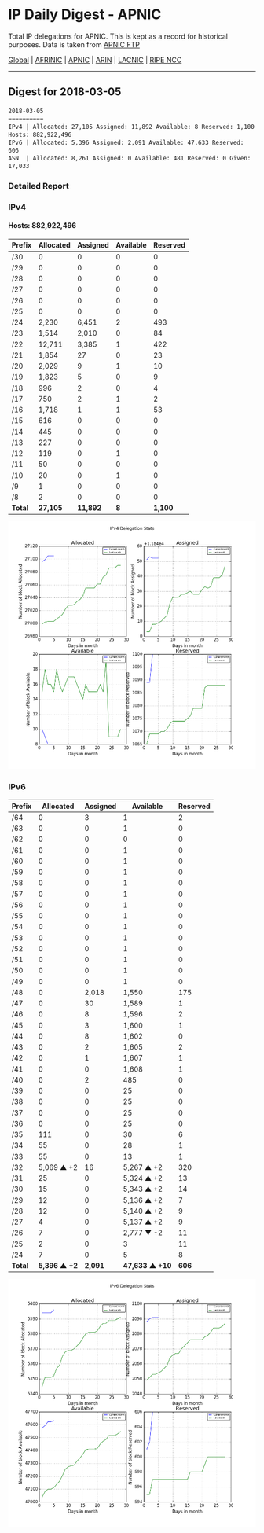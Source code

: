 # IP Daily Digest - APNIC

Total IP delegations for APNIC. This is kept as a record for historical purposes. Data is taken from [APNIC FTP](https://ftp.apnic.net/)

[Global](https://github.com/csmets/IP-Daily-Digest) | [AFRINIC](https://github.com/csmets/IP-Daily-Digest/tree/master/archives/AFRINIC) | [APNIC](https://github.com/csmets/IP-Daily-Digest/tree/master/archives/APNIC) | [ARIN](https://github.com/csmets/IP-Daily-Digest/tree/master/archives/ARIN) | [LACNIC](https://github.com/csmets/IP-Daily-Digest/tree/master/archives/LACNIC) | [RIPE NCC](https://github.com/csmets/IP-Daily-Digest/tree/master/archives/RIPE_NCC)

---

## Digest for 2018-03-05
```
2018-03-05
==========
IPv4 | Allocated: 27,105 Assigned: 11,892 Available: 8 Reserved: 1,100 Hosts: 882,922,496
IPv6 | Allocated: 5,396 Assigned: 2,091 Available: 47,633 Reserved: 606
ASN  | Allocated: 8,261 Assigned: 0 Available: 481 Reserved: 0 Given: 17,033
```

### Detailed Report

### IPv4

#### Hosts: **882,922,496**

| Prefix | Allocated | Assigned | Available | Reserved |
| ----- | ----- | ----- | ----- | ----- |
| /30 | 0 | 0 | 0 | 0 |
| /29 | 0 | 0 | 0 | 0 |
| /28 | 0 | 0 | 0 | 0 |
| /27 | 0 | 0 | 0 | 0 |
| /26 | 0 | 0 | 0 | 0 |
| /25 | 0 | 0 | 0 | 0 |
| /24 | 2,230 | 6,451 | 2 | 493 |
| /23 | 1,514 | 2,010 | 0 | 84 |
| /22 | 12,711 | 3,385 | 1 | 422 |
| /21 | 1,854 | 27 | 0 | 23 |
| /20 | 2,029 | 9 | 1 | 10 |
| /19 | 1,823 | 5 | 0 | 9 |
| /18 | 996 | 2 | 0 | 4 |
| /17 | 750 | 2 | 1 | 2 |
| /16 | 1,718 | 1 | 1 | 53 |
| /15 | 616 | 0 | 0 | 0 |
| /14 | 445 | 0 | 0 | 0 |
| /13 | 227 | 0 | 0 | 0 |
| /12 | 119 | 0 | 1 | 0 |
| /11 | 50 | 0 | 0 | 0 |
| /10 | 20 | 0 | 1 | 0 |
| /9 | 1 | 0 | 0 | 0 |
| /8 | 2 | 0 | 0 | 0 |
| **Total** | **27,105** | **11,892** | **8** | **1,100** |

![ipv4-stats](ipv4-figure.png)

### IPv6

| Prefix | Allocated | Assigned | Available | Reserved |
| ----- | ----- | ----- | ----- | ----- |
| /64 | 0 | 3 | 1 | 2 |
| /63 | 0 | 0 | 1 | 0 |
| /62 | 0 | 0 | 0 | 0 |
| /61 | 0 | 0 | 1 | 0 |
| /60 | 0 | 0 | 1 | 0 |
| /59 | 0 | 0 | 1 | 0 |
| /58 | 0 | 0 | 1 | 0 |
| /57 | 0 | 0 | 1 | 0 |
| /56 | 0 | 0 | 1 | 0 |
| /55 | 0 | 0 | 1 | 0 |
| /54 | 0 | 0 | 1 | 0 |
| /53 | 0 | 0 | 1 | 0 |
| /52 | 0 | 0 | 1 | 0 |
| /51 | 0 | 0 | 1 | 0 |
| /50 | 0 | 0 | 1 | 0 |
| /49 | 0 | 0 | 1 | 0 |
| /48 | 0 | 2,018 | 1,550 | 175 |
| /47 | 0 | 30 | 1,589 | 1 |
| /46 | 0 | 8 | 1,596 | 2 |
| /45 | 0 | 3 | 1,600 | 1 |
| /44 | 0 | 8 | 1,602 | 0 |
| /43 | 0 | 2 | 1,605 | 2 |
| /42 | 0 | 1 | 1,607 | 1 |
| /41 | 0 | 0 | 1,608 | 1 |
| /40 | 0 | 2 | 485 | 0 |
| /39 | 0 | 0 | 25 | 0 |
| /38 | 0 | 0 | 25 | 0 |
| /37 | 0 | 0 | 25 | 0 |
| /36 | 0 | 0 | 25 | 0 |
| /35 | 111 | 0 | 30 | 6 |
| /34 | 55 | 0 | 28 | 1 |
| /33 | 55 | 0 | 13 | 1 |
| /32 | 5,069 ▲ +2 | 16 | 5,267 ▲ +2 | 320 |
| /31 | 25 | 0 | 5,324 ▲ +2 | 13 |
| /30 | 15 | 0 | 5,343 ▲ +2 | 14 |
| /29 | 12 | 0 | 5,136 ▲ +2 | 7 |
| /28 | 12 | 0 | 5,140 ▲ +2 | 9 |
| /27 | 4 | 0 | 5,137 ▲ +2 | 9 |
| /26 | 7 | 0 | 2,777 ▼ -2 | 11 |
| /25 | 2 | 0 | 3 | 11 |
| /24 | 7 | 0 | 5 | 8 |
| **Total** | **5,396 ▲ +2** | **2,091** | **47,633 ▲ +10** | **606** |

![ipv6-stats](ipv6-figure.png)